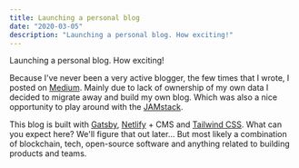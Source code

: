 ```yaml
---
title: Launching a personal blog
date: "2020-03-05"
description: "Launching a personal blog. How exciting!"
---
```


Launching a personal blog. How exciting!

Because I've never been a very active blogger, the few times that I wrote, I posted on [Medium](https://medium.com/@wslyvh). Mainly due to lack of ownership of my own data I decided to migrate away and build my own blog. Which was also a nice opportunity to play around with the [JAMstack](https://jamstack.org/).

This blog is built with [Gatsby](https://www.gatsbyjs.org/), [Netlify](https://www.netlify.com/) + CMS and [Tailwind CSS](https://tailwindcss.com/). What can you expect here? We'll figure that out later... But most likely a combination of blockchain, tech, open-source software and anything related to building products and teams.
